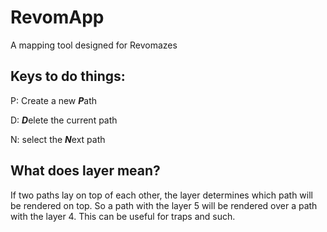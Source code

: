# RevomApp
A mapping tool designed for Revomazes
## Keys to do things:
P: Create a new ***P***ath

D: ***D***elete the current path

N: select the ***N***ext path

## What does layer mean?
If two paths lay on top of each other, the layer determines which path will be rendered on top. So a path with the layer 5 will be rendered over a path with the layer 4. This can be useful for traps and such.
